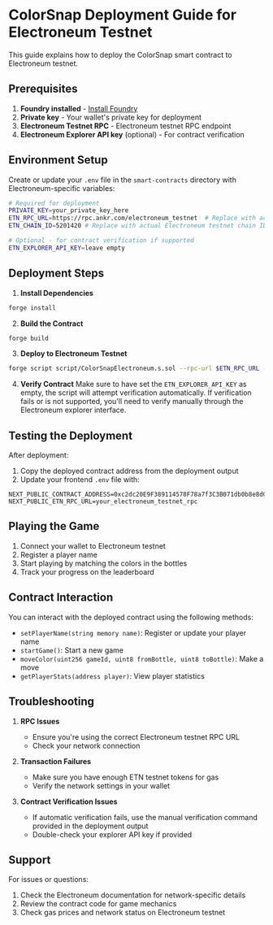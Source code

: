 # ColorSnap Deployment Guide for Electroneum Testnet

This guide explains how to deploy the ColorSnap smart contract to Electroneum testnet.

## Prerequisites

1. **Foundry installed** - [Install Foundry](https://book.getfoundry.sh/getting-started/installation)
2. **Private key** - Your wallet's private key for deployment
3. **Electroneum Testnet RPC** - Electroneum testnet RPC endpoint
4. **Electroneum Explorer API key** (optional) - For contract verification

## Environment Setup

Create or update your `.env` file in the `smart-contracts` directory with Electroneum-specific variables:

```bash
# Required for deployment
PRIVATE_KEY=your_private_key_here
ETN_RPC_URL=https://rpc.ankr.com/electroneum_testnet  # Replace with actual Electroneum testnet RPC
ETN_CHAIN_ID=5201420 # Replace with actual Electroneum testnet chain ID

# Optional - for contract verification if supported
ETN_EXPLORER_API_KEY=leave empty
```

## Deployment Steps

1. **Install Dependencies**
```bash
forge install
```

2. **Build the Contract**
```bash
forge build
```

3. **Deploy to Electroneum Testnet**
```bash
forge script script/ColorSnapElectroneum.s.sol --rpc-url $ETN_RPC_URL --broadcast
```

4. **Verify Contract**
Make sure to have set the `ETN_EXPLORER_API_KEY` as empty, the script will attempt verification automatically. If verification fails or is not supported, you'll need to verify manually through the Electroneum explorer interface.

## Testing the Deployment

After deployment:

1. Copy the deployed contract address from the deployment output
2. Update your frontend `.env` file with:
```
NEXT_PUBLIC_CONTRACT_ADDRESS=0xc2dc20E9F389114578F78a7f3C3B071db0b8e8dC
NEXT_PUBLIC_ETN_RPC_URL=your_electroneum_testnet_rpc
```

## Playing the Game

1. Connect your wallet to Electroneum testnet
2. Register a player name
3. Start playing by matching the colors in the bottles
4. Track your progress on the leaderboard

## Contract Interaction

You can interact with the deployed contract using the following methods:

- `setPlayerName(string memory name)`: Register or update your player name
- `startGame()`: Start a new game
- `moveColor(uint256 gameId, uint8 fromBottle, uint8 toBottle)`: Make a move
- `getPlayerStats(address player)`: View player statistics

## Troubleshooting

1. **RPC Issues**
   - Ensure you're using the correct Electroneum testnet RPC URL
   - Check your network connection

2. **Transaction Failures**
   - Make sure you have enough ETN testnet tokens for gas
   - Verify the network settings in your wallet

3. **Contract Verification Issues**
   - If automatic verification fails, use the manual verification command provided in the deployment output
   - Double-check your explorer API key if provided

## Support

For issues or questions:
1. Check the Electroneum documentation for network-specific details
2. Review the contract code for game mechanics
3. Check gas prices and network status on Electroneum testnet
